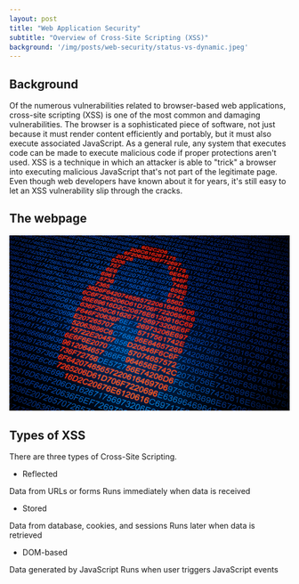 ```yaml
---
layout: post
title: "Web Application Security"
subtitle: "Overview of Cross-Site Scripting (XSS)"
background: '/img/posts/web-security/status-vs-dynamic.jpeg'
---
```


## Background 
Of the numerous vulnerabilities related to browser-based web applications, cross-site scripting (XSS) is one of the most common and damaging vulnerabilities. The browser is a sophisticated piece of software, not just because it must render content efficiently and portably, but it must also execute associated JavaScript. As a general rule, any system that executes code can be made to execute malicious code if proper protections aren't used. XSS is a technique in which an attacker is able to "trick" a browser into executing malicious JavaScript that's not part of the legitimate page. Even though web developers have known about it for years, it's still easy to let an XSS vulnerability slip through the cracks.

## The webpage
![IMDb page](/img/posts/web-security/cyber.jpeg)

## Types of XSS
There are three types of Cross-Site Scripting.

- Reflected

Data from URLs or forms
Runs immediately when data is received

- Stored

Data from database, cookies, and sessions
Runs later when data is retrieved

- DOM-based

Data generated by JavaScript
Runs when user triggers JavaScript events
